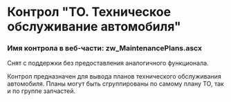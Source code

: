 ﻿---
description: 2.6.0.0
---
# Контрол "ТО. Техническое обслуживание автомобиля"
### Имя контрола в веб-части: zw_MaintenancePlans.ascx
Снят с поддержки без предоставления аналогичного функционала.

Контрол предназначен для вывода планов технического обслуживания автомобиля. Планы могут быть сгруппированы по самому плану ТО, так и по группе запчастей. 
